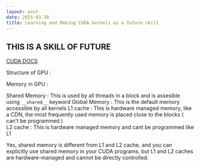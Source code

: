 ```yaml
---
layout: post
date: 2025-03-30
title: Learning and Making CUDA kernels as a future skill 
---
```


## THIS IS A SKILL OF FUTURE 
[CUDA DOCS](https://docs.nvidia.com/cuda/cuda-c-programming-guide/)

Structure of GPU :



Memory in GPU : 

Shared Memory : This is used by all threads in a block and is assesible using `__shared__` keyword 
Global Memory : This is the default memory accessible by all kernels
L1 cache : This is hardware managed memory, like a CDN, the most frequently used memory is placed close to the blocks ( can't be programmed )   
L2 cache : This is hardware managed memory and cant be programmed like L1 


Yes, shared memory is different from L1 and L2 cache, and you can explicitly use shared memory in your CUDA programs, but L1 and L2 caches are hardware-managed and cannot be directly controlled.

